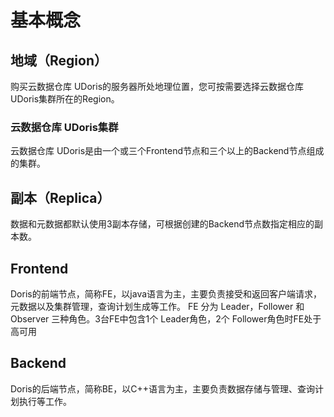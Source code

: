 # 基本概念

## 地域（Region）

购买云数据仓库 UDoris的服务器所处地理位置，您可按需要选择云数据仓库 UDoris集群所在的Region。

### 云数据仓库 UDoris集群

云数据仓库 UDoris是由一个或三个Frontend节点和三个以上的Backend节点组成的集群。

## 副本（Replica）

数据和元数据都默认使用3副本存储，可根据创建的Backend节点数指定相应的副本数。

## Frontend

Doris的前端节点，简称FE，以java语言为主，主要负责接受和返回客户端请求，元数据以及集群管理，查询计划生成等工作。
FE 分为 Leader，Follower 和 Observer 三种角色。3台FE中包含1个 Leader角色，2个 Follower角色时FE处于高可用

## Backend

Doris的后端节点，简称BE，以C++语言为主，主要负责数据存储与管理、查询计划执行等工作。




